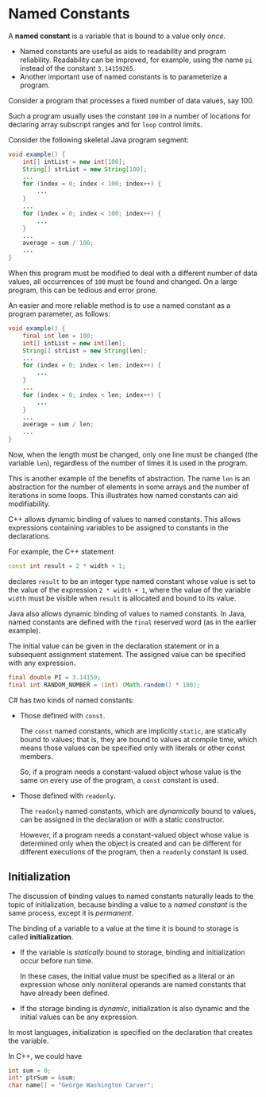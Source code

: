 # Named Constants

A **named constant** is a variable that is bound to a value only *once*.

- Named constants are useful as aids to readability and program reliability. Readability can be improved, for example, using the name `pi` instead of the constant `3.14159265`.
- Another important use of named constants is to parameterize a program.

<div class="alert-example">

Consider a program that processes a fixed number of data values, say 100.

Such a program usually uses the constant `100` in a number of locations for declaring array subscript ranges and for `loop` control limits.

Consider the following skeletal Java program segment:

```java
void example() {
    int[] intList = new int[100];
    String[] strList = new String[100];
    ...
    for (index = 0; index < 100; index++) {
        ...
    }
    ...
    for (index = 0; index < 100; index++) {
        ...
    }
    ...
    average = sum / 100;
    ...
}
```

When this program must be modified to deal with a different number of data values, all occurrences of `100` must be found and changed. On a large program, this can be tedious and error prone.

An easier and more reliable method is to use a named constant as a program parameter, as follows:

```java
void example() {
    final int len = 100;
    int[] intList = new int[len];
    String[] strList = new String[len];
    ...
    for (index = 0; index < len; index++) {
        ...
    }
    ...
    for (index = 0; index < len; index++) {
        ...
    }
    ...
    average = sum / len;
    ...
}
```

Now, when the length must be changed, only one line must be changed (the variable `len`), regardless of the number of times it is used in the program.

This is another example of the benefits of abstraction. The name `len` is an abstraction for the number of elements in some arrays and the number of iterations in some loops. This illustrates how named constants can aid modifiability.

</div>

<div class="alert-example">

C++ allows dynamic binding of values to named constants. This allows expressions containing variables to be assigned to constants in the declarations.

For example, the C++ statement

```cpp
const int result = 2 * width + 1;
```

declares `result` to be an integer type named constant whose value is set to the value of the expression `2 * width + 1`, where the value of the variable `width` must be visible when `result` is allocated and bound to its value.

</div>

<div class="alert-example">

Java also allows dynamic binding of values to named constants. In Java, named constants are defined with the `final` reserved word (as in the earlier example).

The initial value can be given in the declaration statement or in a subsequent assignment statement. The assigned value can be specified with any expression.

```java
final double PI = 3.14159;
final int RANDOM_NUMBER = (int) (Math.random() * 100);
```

</div>

<div class="alert-example">

C# has two kinds of named constants:

- Those defined with `const`.

    The `const` named constants, which are implicitly `static`, are statically bound to values; that is, they are bound to values at compile time, which means those values can be specified only with literals or other const members.

    So, if a program needs a constant-valued object whose value is the same on every use of the program, a `const` constant is used.

- Those defined with `readonly`.

    The `readonly` named constants, which are *dynamically* bound to values, can be assigned in the declaration or with a static constructor.

    However, if a program needs a constant-valued object whose value is determined only when the object is created and can be different for different executions of the program, then a `readonly` constant is used.

</div>

## Initialization

The discussion of binding values to named constants naturally leads to the topic of initialization, because binding a value to a *named constant* is the same process, except it is *permanent*.

The binding of a variable to a value at the time it is bound to storage is called **initialization**.

- If the variable is *statically* bound to storage, binding and initialization occur before run time.

    In these cases, the initial value must be specified as a literal or an expression whose only nonliteral operands are named constants that have already been defined.

- If the storage binding is *dynamic*, initialization is also dynamic and the initial values can be any expression.

In most languages, initialization is specified on the declaration that creates the variable.

<div class="alert-example">

In C++, we could have

```cpp
int sum = 0;
int* ptrSum = &sum;
char name[] = "George Washington Carver";
```

</div>
